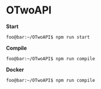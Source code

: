# OTwoAPI

**Start**

```console
foo@bar:~/OTwoAPI$ npm run start
```

**Compile**

```console
foo@bar:~/OTwoAPI$ npm run compile
```

**Docker**
```console
foo@bar:~/OTwoAPI$ npm run compile
```
